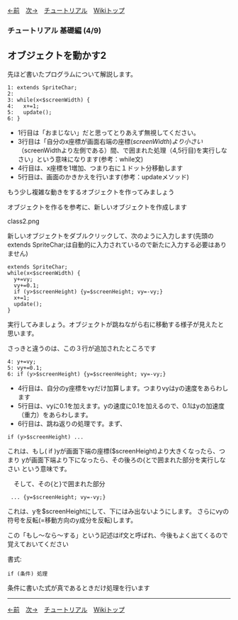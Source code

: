 

[←前](./tr-basic03.md)&emsp;[次→](./tr-basic05.md)&emsp;[チュートリアル](./tutorial.md)&emsp;[Wikiトップ](./)

### チュートリアル 基礎編 (4/9)
## オブジェクトを動かす2

先ほど書いたプログラムについて解説します。

```
1: extends SpriteChar;
2: 
3: while(x<$screenWidth) {
4:   x+=1;
5:   update();
6: }
```

- 1行目は「おまじない」だと思ってとりあえず無視してください。
- 3行目は「自分のx座標が画面右端の座標($screenWidth)より小さい（$screenWidthより左側である）間、で囲まれた処理（4,5行目)を実行しなさい」という意味になります(参考：while文)
- 4行目は、x座標を1増加、つまり右に１ドット分移動します
- 5行目は、画面のかきかえを行います(参考：updateメソッド)

もう少し複雑な動きをするオブジェクトを作ってみましょう

オブジェクトを作るを参考に、新しいオブジェクトを作成します

class2.png

新しいオブジェクトをダブルクリックして、次のように入力します(先頭のextends SpriteChar;は自動的に入力されているので新たに入力する必要はありません)

```
extends SpriteChar;
while(x<$screenWidth) {
  y+=vy;
  vy+=0.1;
  if (y>$screenHeight) {y=$screenHeight; vy=-vy;}
  x+=1;
  update();
}
```
実行してみましょう。オブジェクトが跳ねながら右に移動する様子が見えたと 思います。

さっきと違うのは、この３行が追加されたところです

```
4: y+=vy;
5: vy+=0.1;
6: if (y>$screenHeight) {y=$screenHeight; vy=-vy;}
```
- 4行目は、自分のy座標をvyだけ加算します。つまりvyはyの速度をあらわします
- 5行目は、vyに0.1を加えます。yの速度に0.1を加えるので、0.1はyの加速度（重力）をあらわします。
- 6行目は、跳ね返りの処理です。まず、

```
if (y>$screenHeight) ...
```

これは、もし( if )yが画面下端の座標($screenHeight)より大きくなったら、つまり yが画面下端より下になったら、その後ろの{とで囲まれた部分を実行しなさい という意味です。

　そして、その{と}で囲まれた部分
```
 ... {y=$screenHeight; vy=-vy;}
```
これは、yを$screenHeightにして、下にはみ出ないようにします。 さらにvyの符号を反転(=移動方向のy成分を反転)します。

この「もし～なら～する」という記述はif文と呼ばれ、今後もよく出てくるので覚えておいてください

書式:
```
if (条件) 処理
```
条件に書いた式が真であるときだけ処理を行います

***

[←前](./tr-basic03.md)&emsp;[次→](./tr-basic05.md)&emsp;[チュートリアル](./tutorial.md)&emsp;[Wikiトップ](./)
